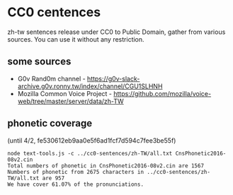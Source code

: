 # CC0 centences

zh-tw sentences release under CC0 to Public Domain, gather from various sources. 
You can use it without any restriction.

## some sources

- G0v Rand0m channel - https://g0v-slack-archive.g0v.ronny.tw/index/channel/CGU1SLHNH
- Mozilla Common Voice Project - https://github.com/mozilla/voice-web/tree/master/server/data/zh-TW


## phonetic coverage 

(until 4/2, fe530612eb9aa0e5f6ad1fcf7d594c7fee3be55f)

```
node text-tools.js -c ../cc0-sentences/zh-TW/all.txt CnsPhonetic2016-08v2.cin
Total numbers of phonetic in CnsPhonetic2016-08v2.cin are 1567
Numbers of phonetic from 2675 characters in ../cc0-sentences/zh-TW/all.txt are 957
We have cover 61.07% of the pronunciations.
```
